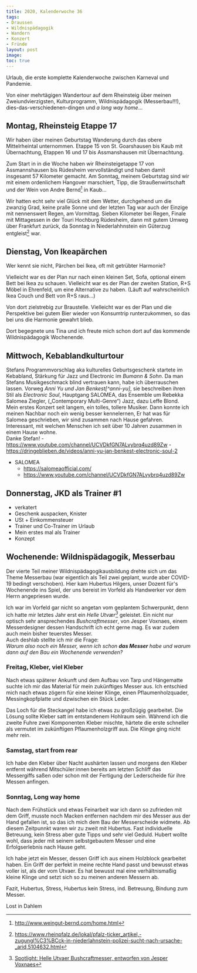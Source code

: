 ```yaml
---
title: 2020, Kalenderwoche 36
tags:
- Draussen
- Wildnispädagogik
- Wandern
- Konzert
- Fründe
layout: post
image: 
toc: true
---
```

Urlaub, die erste komplette Kalenderwoche zwischen Karneval und Pandemie.

Von einer mehrtägigen Wandertour auf dem Rheinsteig über meinen Zweiundvierzigsten,
Kulturprogramm, Wildnispädagogik (Messerbau!!!), 
dies-das-verschiedenen-dingen und *a long way home*...
<!--break-->
## Montag, Rheinsteig Etappe 17

Wir haben über meinen Geburtstag Wanderung 
durch das obere Mittelrheintal unternommen.
Etappe 15 von St. Goarshausen bis Kaub mit Übernachtung,
Etappen 16  und 17 bis Assmanshausen mit Übernachtung.

Zum Start in in die Woche haben wir Rheinsteigetappe 17
von Assmannshausen bis Rüdesheim vervollständigt 
und haben damit insgesamt 57 Kilometer gemacht.
Am Sonntag, meinem Geburtstag sind wir mit einem ordenlichem Hangover marschiert,
Tipp, die Straußenwirtschaft und der Wein von Andre Bernd[^wein] in Kaub...

Wir hatten echt sehr viel Glück mit dem Wetter,
durchgehend um die zwanzig Grad, keine pralle Sonne 
und der letzten Tag war auch der Einzige mit nennenswert Regen, am Vormittag.
Sieben Kilometer bei Regen, Finale mit Mittagessen in der Touri Hochburg Rüdesheim, 
dann mit gutem Umweg über Frankfurt zurück,
da Sonntag in Niederlahhnstein ein Güterzug entgleist[^zug] war.

## Dienstag, Von Ikeapärchen

Wer kennt sie nicht, Pärchen bei Ikea, oft mit getrübter Harmonie?

Vielleicht war es der Plan nur nach einen kleinen Set,
Sofa, optional einem Bett bei Ikea zu schauen. 
Vielleicht war es der Plan der zweiten Station, R+S Möbel in Ehrenfeld,
um eine Alternative zu haben.
(Läuft auf wahrscheinlich Ikea Couch und Bett von R+S raus...)

Von dort zielstrebig zur Braustelle. 
Vielleicht war es der Plan und die Perspektive
bei gutem Bier wieder von Konsumtrip runterzukommen,
so das bei uns die Harmonie gewahrt blieb.

Dort begegnete uns Tina und ich freute mich schon dort auf
das kommende Wildnispädagogik Wochenende.

## Mittwoch, Kebablandkulturtour

Stefans Programmvorschlag aka kulturelles Geburtsgeschenk startete im Kebabland,
Stärkung für Jazz und Electronic im *Bumann & Sohn*.
Da man Stefans Musikgeschmack blind vertrauen kann, habe ich überrauschen lassen.
Vorweg *Anni Yu und Jan Benkest[^anni-yu]*, 
sie beschreiben ihren Stil als *Electronic Soul*,
Hauptgang SALOMEA, das Ensemble um Rebekka Salomea Ziegler, 
(„Contemporary Multi-Genre“) Jazz, dazu Leffe Blond.  
Mein erstes Konzert seit langem, ein tolles, tollere Musiker.
Dann konnte ich meinen Nachbar noch ein wenig besser kennelernen,
Er hat was für Salomea geschrieben, wir sind zusammen nach Hause gefahren.
Interessant, mit welchen Menschen ich seit über 10 Jahren 
zusammen in einem Hause wohne.  
Danke Stefan!
    - https://www.youtube.com/channel/UCVDkfGN7ALvybrq4uzd89Zw
    - https://dringeblieben.de/videos/anni-yu-jan-benkest-electronic-soul-2
  - SALOMEA
    - https://salomeaofficial.com/
    - https://www.youtube.com/channel/UCVDkfGN7ALvybrq4uzd89Zw

## Donnerstag, JKD als Trainer \#1

- verkatert
- Geschenk auspacken, Knister
- USt + Einkommensteuer
- Trainer und Co-Trainer im Urlaub
- Mein erstes mal als Trainer
- Konzept

## Wochenende: Wildnispädagogik, Messerbau

Der vierte Teil meiner Wildnispädagogikausbildung 
drehte sich um das Theme Messerbau 
(war eigentlich als Teil zwei geplant, 
wurde aber COVID-19 bedingt verschoben). 
Hier kam Hubertus Hilgers,
unser Dozent für's Wochenende ins Spiel,
der uns bereist im Vorfeld als Handwerker vor dem Herrn angepriesen wurde.

Ich war im Vorfeld gar nicht so angetan vom geplantem Schwerpunkt,
denn ich hatte mir letztes Jahr erst ein *Helle Utvær[^utvaer]* geleistet.
Ein nicht nur optisch sehr ansprechendes *Bushcraftmesser*,
von Jesper Voxnaes, einem Messerdesigner dessen Handschrift ich echt gerne mag.
Es war zudem auch mein bisher teuerstes Messer.  
Auch deshlab stellte ich mir die Frage:  
*Warum also noch ein Messer, wenn ich schon **das Messer** habe
und warum dann auf den Bau ein Wochenende verwenden?*

### Freitag, Kleber, viel Kleber

Nach etwas späterer Ankunft und dem Aufbau von Tarp und Hängematte
suchte ich mir das Material für mein zukünftiges Messer aus.
Ich entschied mich nach etwas zögern für eine kleiner Klinge,
einen Pflaumenholzquader, Messingkopfplatte und dzwischen ein Stück Leder.

Das Loch für die Steckangel habe ich etwas zu großzügig gearbeitet.
Die Lösung sollte Kleber satt im entstandenem Hohlraum sein. 
Während ich die zweite Fuhre zwei Komponenten Kleber mischte,
härtete die erste schneller als vermutet im zukünftigen Pflaumenholzgriff aus.
Die Klinge ging nicht mehr rein. 

### Samstag, start from rear

Ich habe den Kleber über Nacht aushärten lassen 
und morgens den Kleber entfernt 
während Mitschüler:innen bereits am letzten Schliff das Messergiffs saßen 
oder schon mit der Fertigung der Lederscheide für ihre Messen anfingen.

### Sonntag, Long way home

Nach dem Frühstück und etwas Feinarbeit 
war ich dann so zufrieden mit dem Griff,
musste noch Macken entfernen nachdem mir des Messer aus der Hand gefallen ist,
so das ich mich dem Bau der Messerscheide widmete.
Ab diesem Zeitpunnkt waren wir zu zweit mit Hubertus.
Fast individuelle Betreuung, kein Stress aber gute Tipps 
und sehr viel Geduld.
Hubert wollte wohl, dass jeder mit seinem selbstgebautem Messer
und eine Erfolgserlebnis nach Hause geht.

Ich habe jetzt ein Messer, dessen Griff ich aus einem Holzblock gearbeitet haben.
Ein Griff der perfekt in meine rechte Hand passt und bewusst etwas voller ist,
als der vom Utvaer. 
Es hat bewusst mal eine verhältnismaßig kleine Klinge 
und setzt sich so zu meinen anderen Messern ab.



Fazit, Hubertus, Stress, Hubertus kein Stress, ind. Betreuung, Bindung zum Messer.

Lost in Dahlem



[^wein]: <http://www.weingut-bernd.com/home.html>
[^zug]: <https://www.rheinpfalz.de/lokal/pfalz-ticker_artikel,-zugungl%C3%BCck-in-niederlahnstein-polizei-sucht-nach-ursache-_arid,5104632.html>
[^utvaer]: [Spotlight: Helle Utvaer Bushcraftmesser, entworfen von Jesper Voxnaes](https://www.knivesandtools.de/de/ct/spotlight-helle-utvaer.htm)

